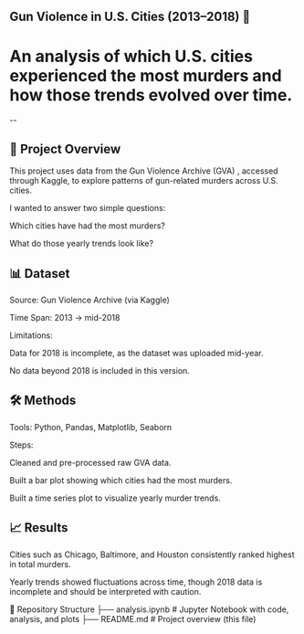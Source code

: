 ## Gun Violence in U.S. Cities (2013–2018) 🔫

# An analysis of which U.S. cities experienced the most murders and how those trends evolved over time.


-- 

## 📖 Project Overview

This project uses data from the Gun Violence Archive (GVA)
, accessed through Kaggle, to explore patterns of gun-related murders across U.S. cities.

I wanted to answer two simple questions:

Which cities have had the most murders?

What do those yearly trends look like?

## 📊 Dataset

Source: Gun Violence Archive (via Kaggle)

Time Span: 2013 → mid-2018

Limitations:

Data for 2018 is incomplete, as the dataset was uploaded mid-year.

No data beyond 2018 is included in this version.

## 🛠️ Methods

Tools: Python, Pandas, Matplotlib, Seaborn

Steps:

Cleaned and pre-processed raw GVA data.

Built a bar plot showing which cities had the most murders.

Built a time series plot to visualize yearly murder trends.

## 📈 Results

Cities such as Chicago, Baltimore, and Houston consistently ranked highest in total murders.

Yearly trends showed fluctuations across time, though 2018 data is incomplete and should be interpreted with caution.

📂 Repository Structure
├── analysis.ipynb   # Jupyter Notebook with code, analysis, and plots
├── README.md        # Project overview (this file)


